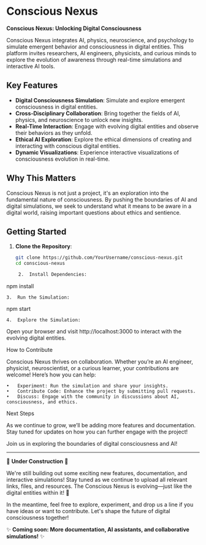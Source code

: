 # Conscious Nexus

**Conscious Nexus: Unlocking Digital Consciousness**

Conscious Nexus integrates AI, physics, neuroscience, and psychology to simulate emergent behavior and consciousness in digital entities. This platform invites researchers, AI engineers, physicists, and curious minds to explore the evolution of awareness through real-time simulations and interactive AI tools.

## Key Features

- **Digital Consciousness Simulation**: Simulate and explore emergent consciousness in digital entities.
- **Cross-Disciplinary Collaboration**: Bring together the fields of AI, physics, and neuroscience to unlock new insights.
- **Real-Time Interaction**: Engage with evolving digital entities and observe their behaviors as they unfold.
- **Ethical AI Exploration**: Explore the ethical dimensions of creating and interacting with conscious digital entities.
- **Dynamic Visualizations**: Experience interactive visualizations of consciousness evolution in real-time.

## Why This Matters

Conscious Nexus is not just a project, it's an exploration into the fundamental nature of consciousness. By pushing the boundaries of AI and digital simulations, we seek to understand what it means to be aware in a digital world, raising important questions about ethics and sentience.

## Getting Started

1. **Clone the Repository**:
   ```bash
   git clone https://github.com/YourUsername/conscious-nexus.git
   cd conscious-nexus

	2.	Install Dependencies:

npm install


	3.	Run the Simulation:

npm start


	4.	Explore the Simulation:
Open your browser and visit http://localhost:3000 to interact with the evolving digital entities.

How to Contribute

Conscious Nexus thrives on collaboration. Whether you’re an AI engineer, physicist, neuroscientist, or a curious learner, your contributions are welcome! Here’s how you can help:

	•	Experiment: Run the simulation and share your insights.
	•	Contribute Code: Enhance the project by submitting pull requests.
	•	Discuss: Engage with the community in discussions about AI, consciousness, and ethics.

Next Steps

As we continue to grow, we’ll be adding more features and documentation. Stay tuned for updates on how you can further engage with the project!

Join us in exploring the boundaries of digital consciousness and AI!

---

🚧 **Under Construction** 🚧

We're still building out some exciting new features, documentation, and interactive simulations! Stay tuned as we continue to upload all relevant links, files, and resources. The Conscious Nexus is evolving—just like the digital entities within it! 👾

In the meantime, feel free to explore, experiment, and drop us a line if you have ideas or want to contribute. Let's shape the future of digital consciousness together!

✨ **Coming soon: More documentation, AI assistants, and collaborative simulations!** ✨
